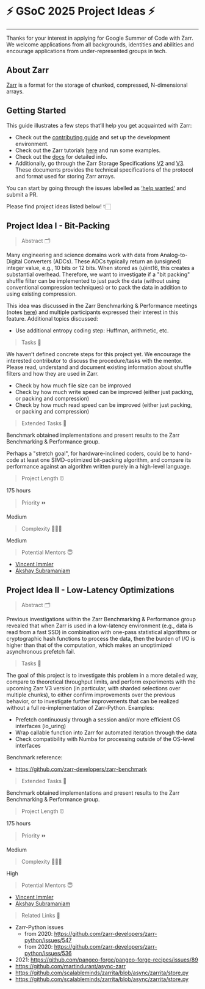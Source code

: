# ⚡️ GSoC 2025 Project Ideas ⚡️

---

Thanks for your interest in applying for Google Summer of Code with Zarr. We welcome applications from all backgrounds, identities and abilities and encourage
applications from under-represented groups in tech.

## About Zarr

[Zarr](https://zarr.dev/) is a format for the storage of chunked, compressed, N-dimensional arrays.

## Getting Started

This guide illustrates a few steps that’ll help you get acquainted with Zarr:

- Check out the [contributing guide](https://zarr.readthedocs.io/en/stable/contributing.html) and set up the development environment.
- Check out the Zarr tutorials [here](https://zarr.readthedocs.io/en/stable/tutorial.html) and run some examples.
- Check out the [docs](https://zarr.readthedocs.io/en/stable/genindex.html) for detailed info.
- Additionally, go through the Zarr Storage Specifications [V2](https://zarr-specs.readthedocs.io/en/latest/v2/v2.0.html) and [V3](https://zarr-specs.readthedocs.io/en/latest/v3/core/v3.0.html). These documents provides the technical specifications of the protocol and format used for storing Zarr arrays.

You can start by going through the issues labelled as [‘help wanted'](https://github.com/zarr-developers/zarr-python/issues?q=label%3A%22help+wanted%22+is%3Aissue+is%3Aopen) and submit a PR.

Please find project ideas listed below! 👇🏻

## Project Idea I - Bit-Packing

> Abstract  🗂

Many engineering and science domains work with data from Analog-to-Digital Converters (ADCs). These ADCs typically return an (unsigned) integer value, e.g., 10 bits or 12 bits. When stored as (u)int16, this creates a substantial overhead. Therefore, we want to investigate if a "bit packing" shuffle filter can be implemented to just pack the data (without using conventional compression techniques) or to pack the data in addition to using existing compression.

This idea was discussed in the Zarr Benchmarking & Performance meetings (notes [here](https://docs.google.com/document/d/1s5VBWqyh_MliVZCy9KK8ZnMy2pIeKF5pTLI2XWZ0MNE/edit?usp=sharing)) and multiple participants expressed their interest in this feature. Additional topics discussed:

- Use additional entropy coding step: Huffman, arithmetic, etc.

> Tasks 📝

We haven’t defined concrete steps for this project yet. We encourage the interested contributor to discuss the procedure/tasks with the mentor. Please read, understand and document existing information about shuffle filters and how they are used in Zarr.

- Check by how much file size can be improved
- Check by how much write speed can be improved (either just packing, or packing and compression)
- Check by how much read speed can be improved (either just packing, or packing and compression)

> Extended Tasks 📝

Benchmark obtained implementations and present results to the Zarr Benchmarking & Performance group.

Perhaps a "stretch goal", for hardware-inclined coders, could be to hand-code at least one SIMD-optimized bit-packing algorithm, and compare its performance against an algorithm written purely in a high-level language.

> Project Length ⏰

175 hours

> Priority ⏩

Medium

> Complexity 👨🏻‍💻

Medium

> Potential Mentors 😇

- [Vincent Immler](mailto:vincent.immler@oregonstate.edu)
- [Akshay Subramaniam](mailto:asubramaniam@nvidia.com)

## Project Idea II - Low-Latency Optimizations

> Abstract  🗂

Previous investigations within the Zarr Benchmarking & Performance group revealed that when Zarr is used in a low-latency environment (e.g., data is read from a fast SSD) in combination with one-pass statistical algorithms or cryptographic hash functions to process the data, then the burden of I/O is higher than that of the computation, which makes an unoptimized asynchronous prefetch fail.

> Tasks 📝

The goal of this project is to investigate this problem in a more detailed way, compare to theoretical throughput limits, and perform experiments with the upcoming Zarr V3 version (in particular, with sharded selections over multiple chunks), to either confirm improvements over the previous behavior, or to investigate further improvements that can be realized without a full re-implementation of Zarr-Python. Examples:

- Prefetch continuously through a session and/or more efficient OS interfaces (io_uring)
- Wrap callable function into Zarr for automated iteration through the data
- Check compatibility with Numba for processing outside of the OS-level interfaces

Benchmark reference:
- https://github.com/zarr-developers/zarr-benchmark

> Extended Tasks 📝

Benchmark obtained implementations and present results to the Zarr Benchmarking & Performance group.

> Project Length ⏰

175 hours

> Priority ⏩

Medium

> Complexity 👨🏻‍💻

High

> Potential Mentors 😇

- [Vincent Immler](mailto:vincent.immler@oregonstate.edu)
- [Akshay Subramaniam](mailto:asubramaniam@nvidia.com)

> Related Links 🔗

- Zarr-Python issues
    - from 2020: https://github.com/zarr-developers/zarr-python/issues/547
    - from 2020: https://github.com/zarr-developers/zarr-python/issues/536
- 2021: https://github.com/pangeo-forge/pangeo-forge-recipes/issues/89
- https://github.com/martindurant/async-zarr
- https://github.com/scalableminds/zarrita/blob/async/zarrita/store.py
- https://github.com/scalableminds/zarrita/blob/async/zarrita/store.py
